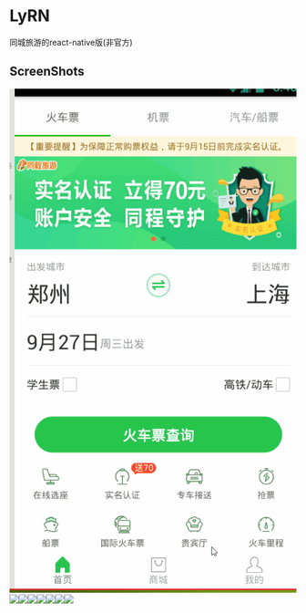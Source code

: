 # LyRN
同城旅游的react-native版(非官方)

## ScreenShots
<img src="./Screenshots/show.gif">
<img src="./Screenshots/home_1.png"><img src="./Screenshots/home_2.png"><img src="./Screenshots/home_3.png"><img src="./Screenshots/home_4.png"><img src="./Screenshots/date_1.png"><img src="./Screenshots/city_1.png"><img src="./Screenshots/city_2.png">